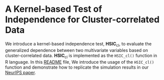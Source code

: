 # A Kernel-based Test of Independence for Cluster-correlated Data

We introduce a kernel-based independence test, **HSIC**<sub>cl</sub>, to evaluate the generalized dependence between two multivariate variables based on cluster-correlated data. **HSIC**<sub>cl</sub> is implemented as the `HSIC_cl()` function in R language. In this [README](https://pearl-liu.github.io/HSIC_cl/README.html) file, We introduce the usage of the `HSIC_cl()` function and demonstrate how to replicate the simulation results in our [NeurIPS paper](https://proceedings.neurips.cc/paper/2021/hash/51be2fed6c55f5aa0c16ff14c140b187-Abstract.html).
